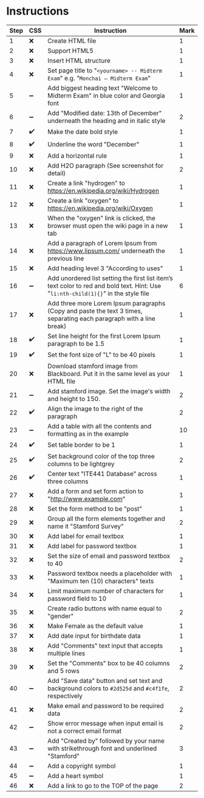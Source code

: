 # Instructions

| Step | CSS                | Instruction                                                                                                                         | Mark |
|------|--------------------|-------------------------------------------------------------------------------------------------------------------------------------|------|
| 1    | :x:                | Create HTML file                                                                                                                    | 1    |
| 2    | :x:                | Support HTML5                                                                                                                       | 1    |
| 3    | :x:                | Insert HTML structure                                                                                                               | 1    |
| 4    | :x:                | Set page title to "`<yourname> -- Midterm Exam`" e.g. "`Monchai – Midterm Exam`"                                                    | 1    |
| 5    | :heavy_minus_sign: | Add biggest heading text "Welcome to Midterm Exam" in blue color and Georgia font                                                   | 1    |
| 6    | :heavy_minus_sign: | Add "Modified date: 13th of December" underneath the heading and in italic style                                                    | 2    |
| 7    | :heavy_check_mark: | Make the date bold style                                                                                                            | 1    |
| 8    | :heavy_check_mark: | Underline the word "December"                                                                                                       | 1    |
| 9    | :x:                | Add a horizontal rule                                                                                                               | 1    |
| 10   | :x:                | Add H2O paragraph (See screenshot for detail)                                                                                       | 2    |
| 11   | :x:                | Create a link "hydrogen" to https://en.wikipedia.org/wiki/Hydrogen                                                                  | 1    |
| 12   | :x:                | Create a link "oxygen" to https://en.wikipedia.org/wiki/Oxygen                                                                      | 1    |
| 13   | :x:                | When the "oxygen" link is clicked, the browser must open the wiki page in a new tab                                                 | 1    |
| 14   | :x:                | Add a paragraph of Lorem Ipsum from https://www.lipsum.com/ underneath the previous line                                            | 1    |
| 15   | :x:                | Add heading level 3 "According to uses"                                                                                             | 1    |
| 16   | :heavy_minus_sign: | Add unordered list setting the first list item’s text color to red and bold text. Hint: Use "`li:nth-child(1){}`" in the style file | 6    |
| 17   | :x:                | Add three more Lorem Ipsum paragraphs (Copy and paste the text 3 times, separating each paragraph with a line break)                | 1    |
| 18   | :heavy_check_mark: | Set line height for the first Lorem Ipsum paragraph to be 1.5                                                                       | 1    |
| 19   | :heavy_check_mark: | Set the font size of "L" to be 40 pixels                                                                                            | 1    |
| 20   | :x:                | Download stamford image from Blackboard. Put it in the same level as your HTML file                                                 | 1    |
| 21   | :heavy_minus_sign: | Add stamford image. Set the image's width and height to 150.                                                                        | 2    |
| 22   | :heavy_check_mark: | Align the image to the right of the paragraph                                                                                       | 2    |
| 23   | :heavy_minus_sign: | Add a table with all the contents and formatting as in the example                                                                  | 10   |
| 24   | :heavy_check_mark: | Set table border to be 1                                                                                                            | 1    |
| 25   | :heavy_check_mark: | Set background color of the top three columns to be lightgrey                                                                       | 2    |
| 26   | :heavy_check_mark: | Center text "ITE441 Database" across three columns                                                                                  | 1    |
| 27   | :x:                | Add a form and set form action to "http://www.example.com"                                                                          | 1    |
| 28   | :x:                | Set the form method to be "post"                                                                                                    | 1    |
| 29   | :x:                | Group all the form elements together and name it "Stamford Survey"                                                                  | 2    |
| 30   | :x:                | Add label for email textbox                                                                                                         | 1    |
| 31   | :x:                | Add label for password textbox                                                                                                      | 1    |
| 32   | :x:                | Set the size of email and password textbox to 40                                                                                    | 2    |
| 33   | :x:                | Password textbox needs a placeholder with "Maximum ten (10) characters" texts                                                       | 1    |
| 34   | :x:                | Limit maximum number of characters for password field to 10                                                                         | 1    |
| 35   | :x:                | Create radio buttons with name equal to "gender"                                                                                    | 2    |
| 36   | :x:                | Make Female as the default value                                                                                                    | 1    |
| 37   | :x:                | Add date input for birthdate data                                                                                                   | 1    |
| 38   | :x:                | Add "Comments" text input that accepts multiple lines                                                                               | 1    |
| 39   | :x:                | Set the "Comments" box to be 40 columns and 5 rows                                                                                  | 2    |
| 40   | :heavy_minus_sign: | Add "Save data" button and set text and background colors to `#2d525d` and `#c4f1fe`, respectively                                  | 2    |
| 41   | :x:                | Make email and password to be required data                                                                                         | 2    |
| 42   | :heavy_minus_sign: | Show error message when input email is not a correct email format                                                                   | 2    |
| 43   | :heavy_minus_sign: | Add "Created by" followed by your name with strikethrough font and underlined "Stamford"                                            | 3    |
| 44   | :heavy_minus_sign: | Add a copyright symbol                                                                                                              | 1    |
| 45   | :heavy_minus_sign: | Add a heart symbol                                                                                                                  | 1    |
| 46   | :x:                | Add a link to go to the TOP of the page                                                                                             | 2    |
